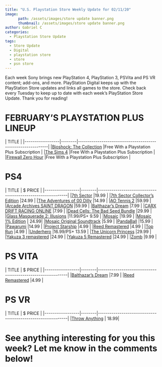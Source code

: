 ```yaml
---
title: "U.S. Playstation Store Weekly Update for 02/11/20"
image:
      path: /assets/images/store update banner.png
      thumbnail: /assets/images/store update banner.png
author: Gabriel C
categories:
  - Playstation Store Update
tags:
  - Store Update
  - Digital
  - playstation store
  - store
  - psn store
---
```

Each week Sony brings new PlayStation 4, PlayStation 3, PSVita and PS VR content; add-ons, and more. 
PlayStation Digital keeps up with the PlayStation Store updates and links all games to the store.
Check back every Tuesday to keep up to date with each week’s PlayStation Store Update.
Thank you for reading!


# FEBRUARY’S PLAYSTATION PLUS LINEUP

| TITLE                                                              |
|------------------|--------|--------------------------------------------------------------|
|[Bioshock: The Collection](http://whareotiv.com/1nRh) |Free With a Playstation Plus Subscription |
|[The Sims 4](http://whareotiv.com/1nTb) |Free With a Playstation Plus Subscription |
|[Firewall Zero Hour](http://whareotiv.com/1nUi) |Free With a Playstation Plus Subscription |

# PS4

| TITLE         | $ PRICE                                                     |
|------------------|--------|--------------------------------------------------------------|
|[7th Sector](http://whareotiv.com/1ngB) |19.99 |
|[7th Sector Collector’s Edition](http://whareotiv.com/1nkK) |24.99 |
|[The Adventures of 00 Dilly](http://whareotiv.com/1nqA)	|14.99 |
|[AO Tennis 2](http://whareotiv.com/1oSH) |59.99 |
|[Arcade Archives SAINT DRAGON](http://whareotiv.com/1oUV) |59.99 |
|[Balthazar’s Dream](http://whareotiv.com/1oWM) |7.99 |
|[CARX DRIFT RACING ONLINE](http://whareotiv.com/1oXz) |7.99 |
|[Dead Cells: The Bad Seed Bundle](http://whareotiv.com/1oZV) |29.99 |
|[Glass Masquerade 2: Illusions](http://whareotiv.com/1ob9) |11.99/PS+ 9.59 |
|[Mosaic](http://whareotiv.com/1ocl) |19.99 |
|[Mosaic 1% Edition](http://whareotiv.com/1oeY) | 24.99|
|[Mosaic Original Soundtrack](http://whareotiv.com/1ogG) |5.99 |
|[PandaBall](http://whareotiv.com/1oha) |15.99 |
|[Pawarumi](http://whareotiv.com/1oit) |14.99 |
|[Project Starship](http://whareotiv.com/1ojz) |4.99 |
|[Reed Remastered](http://whareotiv.com/1olM) |4.99 |
|[Top Run](http://whareotiv.com/1omU) |4.99 |
|[Underhero](http://whareotiv.com/1oqh) |16.99/PS+ 13.59 |
|[The Unicorn Princess](http://whareotiv.com/1osi) |29.99 |
|[Yakuza 3 remastered](http://whareotiv.com/1ouE) |24.99  |
|[Yakuza 5 Remastered](http://whareotiv.com/1ovt) |24.99 |
|[Zomb](http://whareotiv.com/1oxE) |9.99 |

# PS VITA

| TITLE         | $ PRICE                                                     |
|------------------|--------|--------------------------------------------------------------|
|[Balthazar’s Dream](http://whareotiv.com/1p5R) |7.99 |
|[Reed Remastered](http://whareotiv.com/1p83) |4.99 |

# PS VR

| TITLE         | $ PRICE                                                     |
|------------------|--------|--------------------------------------------------------------|
|[Throw Anything](http://whareotiv.com/1p3n) | 18.99|

# See anything interesting for you this week? Let me know in the comments below!
